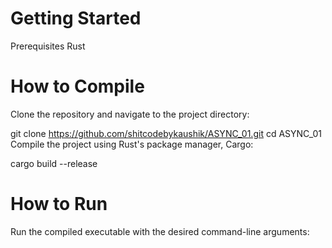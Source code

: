 # Getting Started
Prerequisites
Rust
# How to Compile
Clone the repository and navigate to the project directory:

git clone https://github.com/shitcodebykaushik/ASYNC_01.git
cd ASYNC_01
Compile the project using Rust's package manager, Cargo:

cargo build --release
# How to Run
Run the compiled executable with the desired command-line arguments:
